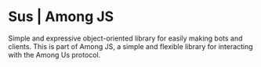 # Sus | Among JS

Simple and expressive object-oriented library for easily making bots and clients. This is part of Among JS, a simple and flexible library for interacting with the Among Us protocol.